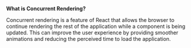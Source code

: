 **What is Concurrent Rendering?**

Concurrent rendering is a feature of React that allows the browser to continue rendering the rest of the application while a component is being updated. This can improve the user experience by providing smoother animations and reducing the perceived time to load the application.